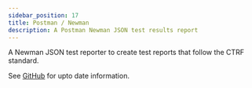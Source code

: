 ```yaml
---
sidebar_position: 17
title: Postman / Newman
description: A Postman Newman JSON test results report
---
```


A Newman JSON test reporter to create test reports that follow the CTRF standard.

See [GitHub](https://github.com/ctrf-io/newman-reporter-ctrf-json) for upto date information.
